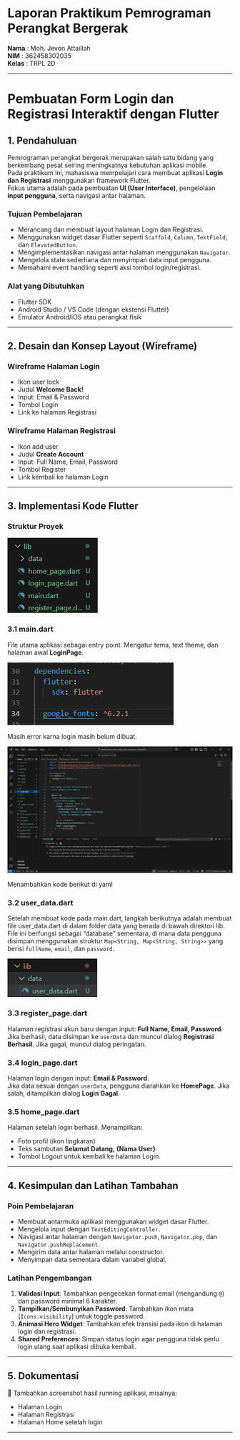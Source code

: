 # Laporan Praktikum Pemrograman Perangkat Bergerak
**Nama**  : Moh. Jevon Attaillah  
**NIM**   : 362458302035  
**Kelas** : TRPL 2D  

---

# Pembuatan Form Login dan Registrasi Interaktif dengan Flutter 

## 1. Pendahuluan
Pemrograman perangkat bergerak merupakan salah satu bidang yang berkembang pesat seiring meningkatnya kebutuhan aplikasi mobile.  
Pada praktikum ini, mahasiswa mempelajari cara membuat aplikasi **Login dan Registrasi** menggunakan framework Flutter.  
Fokus utama adalah pada pembuatan **UI (User Interface)**, pengelolaan **input pengguna**, serta navigasi antar halaman.

### Tujuan Pembelajaran
- Merancang dan membuat layout halaman Login dan Registrasi.  
- Menggunakan widget dasar Flutter seperti `Scaffold`, `Column`, `TextField`, dan `ElevatedButton`.  
- Mengimplementasikan navigasi antar halaman menggunakan `Navigator`.  
- Mengelola state sederhana dan menyimpan data input pengguna.  
- Memahami event handling seperti aksi tombol login/registrasi.  

### Alat yang Dibutuhkan
- Flutter SDK  
- Android Studio / VS Code (dengan ekstensi Flutter)  
- Emulator Android/iOS atau perangkat fisik  

---

## 2. Desain dan Konsep Layout (Wireframe)

### Wireframe Halaman Login
- Ikon user lock  
- Judul **Welcome Back!**  
- Input: Email & Password  
- Tombol Login  
- Link ke halaman Registrasi  

### Wireframe Halaman Registrasi
- Ikon add user  
- Judul **Create Account**  
- Input: Full Name, Email, Password  
- Tombol Register  
- Link kembali ke halaman Login  

---

## 3. Implementasi Kode Flutter

### Struktur Proyek
![Struktur Proyek](images/1.png)
### 3.1 main.dart
File utama aplikasi sebagai entry point. Mengatur tema, text theme, dan halaman awal **LoginPage**.

![Error Pada Main](images/2.png)

Masih error karna login masih belum dibuat.

![penambahan kode yaml](images/3.png)

Menambahkan kode berikut di yaml
### 3.2 user_data.dart

Setelah membuat kode pada main.dart, langkah berikutnya adalah membuat file user_data.dart di dalam folder data yang berada di bawah direktori lib. File ini berfungsi sebagai “database” sementara, di mana data pengguna disimpan menggunakan struktur `Map<String, Map<String, String>>` yang berisi `fullName`, `email`, dan `password`.

![Error Pada Main](images/4.png)

### 3.3 register_page.dart
Halaman registrasi akun baru dengan input: **Full Name, Email, Password**.  
Jika berhasil, data disimpan ke `userData` dan muncul dialog **Registrasi Berhasil**. Jika gagal, muncul dialog peringatan.

### 3.4 login_page.dart
Halaman login dengan input: **Email & Password**.  
Jika data sesuai dengan `userData`, pengguna diarahkan ke **HomePage**. Jika salah, ditampilkan dialog **Login Gagal**.

### 3.5 home_page.dart
Halaman setelah login berhasil. Menampilkan:
- Foto profil (ikon lingkaran)  
- Teks sambutan **Selamat Datang, {Nama User}**  
- Tombol Logout untuk kembali ke halaman Login.  

---

## 4. Kesimpulan dan Latihan Tambahan

### Poin Pembelajaran
- Membuat antarmuka aplikasi menggunakan widget dasar Flutter.  
- Mengelola input dengan `TextEditingController`.  
- Navigasi antar halaman dengan `Navigator.push`, `Navigator.pop`, dan `Navigator.pushReplacement`.  
- Mengirim data antar halaman melalui constructor.  
- Menyimpan data sementara dalam variabel global.  

### Latihan Pengembangan
1. **Validasi Input**: Tambahkan pengecekan format email (mengandung `@`) dan password minimal 6 karakter.  
2. **Tampilkan/Sembunyikan Password**: Tambahkan ikon mata (`Icons.visibility`) untuk toggle password.  
3. **Animasi Hero Widget**: Tambahkan efek transisi pada ikon di halaman login dan registrasi.  
4. **Shared Preferences**: Simpan status login agar pengguna tidak perlu login ulang saat aplikasi dibuka kembali.  

---

## 5. Dokumentasi
📸 Tambahkan screenshot hasil running aplikasi, misalnya:  
- Halaman Login  
- Halaman Registrasi  
- Halaman Home setelah login  

---



